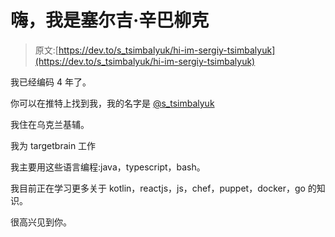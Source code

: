 # 嗨，我是塞尔吉·辛巴柳克

> 原文:[https://dev.to/s_tsimbalyuk/hi-im-sergiy-tsimbalyuk](https://dev.to/s_tsimbalyuk/hi-im-sergiy-tsimbalyuk)

我已经编码 4 年了。

你可以在推特上找到我，我的名字是 [@s_tsimbalyuk](https://twitter.com/s_tsimbalyuk)

我住在乌克兰基辅。

我为 targetbrain 工作

我主要用这些语言编程:java，typescript，bash。

我目前正在学习更多关于 kotlin，reactjs，js，chef，puppet，docker，go 的知识。

很高兴见到你。